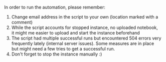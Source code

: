In order to run the automation, please remember:
1. Change email address in the script to your own (location marked with a comment)
2. While the script accounts for stopped instance, no uploaded notebook, it might me easier to upload and start the instance beforehand
3. The script had multiple successful runs but encountered 504 errors very frequently lately (internal server issues). Some measures are in place but might need a few tries to get a successful run.
4. Don't forget to stop the instance manually :)
